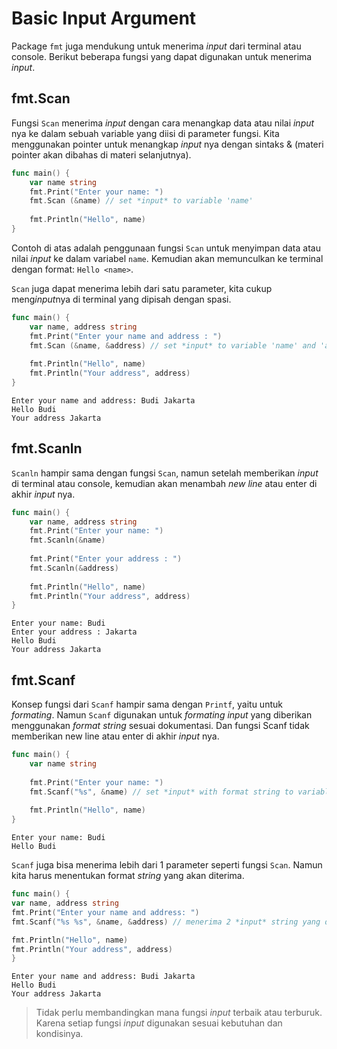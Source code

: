 # Basic Input Argument  

Package `fmt` juga mendukung untuk menerima *input* dari terminal atau console. Berikut beberapa fungsi yang dapat digunakan untuk menerima *input*.  

## fmt.Scan  
Fungsi `Scan` menerima *input* dengan cara menangkap data atau nilai *input* nya ke dalam sebuah variable yang diisi di parameter fungsi. Kita menggunakan pointer untuk menangkap *input* nya dengan sintaks & (materi pointer akan dibahas di materi selanjutnya).  
```go 
func main() {  
	var name string  
	fmt.Print("Enter your name: ")  
	fmt.Scan (&name) // set *input* to variable 'name'  
	
	fmt.Println("Hello", name)  
}  
```

Contoh di atas adalah penggunaan fungsi `Scan` untuk menyimpan data atau nilai *input* ke dalam variabel `name`. Kemudian akan memunculkan ke terminal dengan format: `Hello <name>`.  

`Scan` juga dapat menerima lebih dari satu parameter, kita cukup meng*input*nya di terminal yang dipisah dengan spasi.  

```go
func main() {  
	var name, address string  
	fmt.Print("Enter your name and address : ")  
	fmt.Scan (&name, &address) // set *input* to variable 'name' and 'address'  
	
	fmt.Println("Hello", name)  
	fmt.Println("Your address", address)  
} 
```
```output
Enter your name and address: Budi Jakarta 
Hello Budi  
Your address Jakarta  
```

## fmt.Scanln  
`Scanln` hampir sama dengan fungsi `Scan`, namun setelah memberikan *input* di terminal atau console, kemudian akan menambah *new line* atau enter di akhir *input* nya.  

```go
func main() {  
	var name, address string  
	fmt.Print("Enter your name: ")  
	fmt.Scanln(&name)  
	
	fmt.Print("Enter your address : ")  
	fmt.Scanln(&address)  
	
	fmt.Println("Hello", name)  
	fmt.Println("Your address", address) 
}  
```
```output
Enter your name: Budi  
Enter your address : Jakarta  
Hello Budi  
Your address Jakarta  
```

## fmt.Scanf  
Konsep fungsi dari `Scanf` hampir sama dengan `Printf`, yaitu untuk *formating*. Namun `Scanf` digunakan untuk *formating* *input* yang diberikan menggunakan *format string* sesuai dokumentasi. Dan fungsi Scanf tidak memberikan new line atau enter di akhir *input* nya.  

```go
func main() {  
	var name string  
	
	fmt.Print("Enter your name: ")  
	fmt.Scanf("%s", &name) // set *input* with format string to variable name  
	
	fmt.Println("Hello", name)  
}  
```
```output
Enter your name: Budi  
Hello Budi  
```

`Scanf` juga bisa menerima lebih dari 1 parameter seperti fungsi `Scan`. Namun kita harus menentukan format *string* yang akan diterima.  
```go
func main() {  
var name, address string  
fmt.Print("Enter your name and address: ")  
fmt.Scanf("%s %s", &name, &address) // menerima 2 *input* string yang dipisahkan oleh spasi, yang per 

fmt.Println("Hello", name)  
fmt.Println("Your address", address)  
}
```
```output
Enter your name and address: Budi Jakarta  
Hello Budi  
Your address Jakarta  
```
>Tidak perlu membandingkan mana fungsi *input* terbaik atau terburuk. Karena setiap fungsi *input* digunakan sesuai kebutuhan dan kondisinya.
